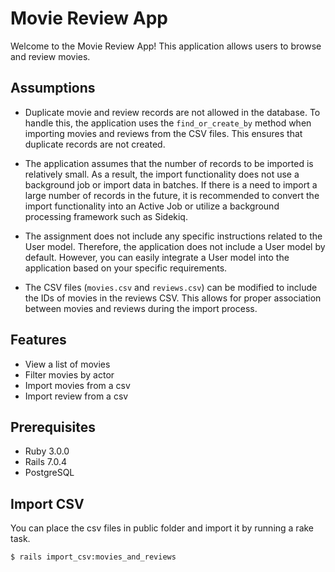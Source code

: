 # Movie Review App

Welcome to the Movie Review App! This application allows users to browse and review movies.

## Assumptions

- Duplicate movie and review records are not allowed in the database. To handle this, the application uses the `find_or_create_by` method when importing movies and reviews from the CSV files. This ensures that duplicate records are not created.

- The application assumes that the number of records to be imported is relatively small. As a result, the import functionality does not use a background job or import data in batches. If there is a need to import a large number of records in the future, it is recommended to convert the import functionality into an Active Job or utilize a background processing framework such as Sidekiq.

- The assignment does not include any specific instructions related to the User model. Therefore, the application does not include a User model by default. However, you can easily integrate a User model into the application based on your specific requirements.

- The CSV files (`movies.csv` and `reviews.csv`) can be modified to include the IDs of movies in the reviews CSV. This allows for proper association between movies and reviews during the import process.

## Features

- View a list of movies
- Filter movies by actor
- Import movies from a csv
- Import review from a csv

## Prerequisites

- Ruby 3.0.0
- Rails 7.0.4
- PostgreSQL

## Import CSV
You can place the csv files in public folder and import it by running a rake task.
```
$ rails import_csv:movies_and_reviews 
```